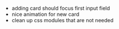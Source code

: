 - adding card should focus first input field
- nice animation for new card
- clean up css modules that are not needed
